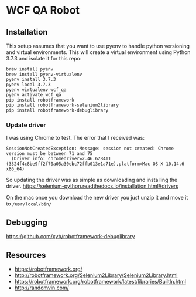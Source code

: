 # WCF QA Robot

## Installation

This setup assumes that you want to use pyenv to handle python versioning and virtual environments.
This will create a virtual environment using Python 3.7.3 and isolate it for this repo:

```
brew install pyenv
brew install pyenv-virtualenv
pyenv install 3.7.3
pyenv local 3.7.3
pyenv virtualenv wcf_qa
pyenv activate wcf_qa
pip install robotframework
pip install robotframework-selenium2library
pip install robotframework-debuglibrary
```

### Update driver
I was using Chrome to test. The error that I received was:

```
SessionNotCreatedException: Message: session not created: Chrome version must be between 71 and 75
  (Driver info: chromedriver=2.46.628411 (3324f4c8be9ff2f70a05a30ebc72ffb013e1a71e),platform=Mac OS X 10.14.6 x86_64)
```

So updating the driver was as simple as downloading and installing the driver.
https://selenium-python.readthedocs.io/installation.html#drivers

On the mac once you download the new driver you just unzip it and move it to `/usr/local/bin/`

## Debugging
https://github.com/xyb/robotframework-debuglibrary

## Resources
- https://robotframework.org/
- http://robotframework.org/Selenium2Library/Selenium2Library.html
- https://robotframework.org/robotframework/latest/libraries/BuiltIn.html
- http://randomvin.com/
